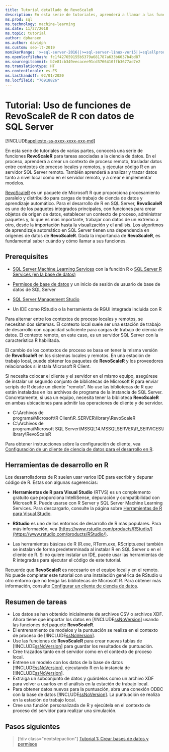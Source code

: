 ```yaml
---
title: Tutorial detallado de RevoScaleR
description: En esta serie de tutoriales, aprenderá a llamar a las funciones de RevoScaleR mediante la integración de SQL Server Machine Learning R.
ms.prod: sql
ms.technology: machine-learning
ms.date: 11/27/2018
ms.topic: tutorial
author: dphansen
ms.author: davidph
ms.custom: seo-lt-2019
monikerRange: '>=sql-server-2016||>=sql-server-linux-ver15||=sqlallproducts-allversions'
ms.openlocfilehash: fc1f427659155b5379a681787a633b6037b4bd87
ms.sourcegitcommit: b2e81cb349eecacee91cd3766410ffb3677ad7e2
ms.translationtype: HT
ms.contentlocale: es-ES
ms.lasthandoff: 02/01/2020
ms.locfileid: "76918826"
---
```

# <a name="tutorial-use-revoscaler-r-functions-with-sql-server-data"></a>Tutorial: Uso de funciones de RevoScaleR de R con datos de SQL Server
[!INCLUDE[appliesto-ss-xxxx-xxxx-xxx-md](../../includes/appliesto-ss-xxxx-xxxx-xxx-md.md)]

En esta serie de tutoriales de varias partes, conocerá una serie de funciones **RevoScaleR** para tareas asociadas a la ciencia de datos. En el proceso, aprenderá a crear un contexto de proceso remoto, trasladar datos entre contextos de proceso locales y remotos, y ejecutar código R en un servidor SQL Server remoto. También aprenderá a analizar y trazar datos tanto a nivel local como en el servidor remoto, y a crear e implementar modelos.

[RevoScaleR](https://docs.microsoft.com/machine-learning-server/r-reference/revoscaler/revoscaler) es un paquete de Microsoft R que proporciona procesamiento paralelo y distribuido para cargas de trabajo de ciencia de datos y aprendizaje automático. Para el desarrollo de R en SQL Server, **RevoScaleR** es uno de los paquetes integrados principales, con funciones para crear objetos de origen de datos, establecer un contexto de proceso, administrar paquetes y, lo que es más importante, trabajar con datos de un extremo a otro, desde la importación hasta la visualización y el análisis. Los algoritmos de aprendizaje automático en SQL Server tienen una dependencia en orígenes de datos de **RevoScaleR**. Dada la importancia de **RevoScaleR**, es fundamental saber cuándo y cómo llamar a sus funciones. 

## <a name="prerequisites"></a>Prerequisites

+ [SQL Server Machine Learning Services](../install/sql-machine-learning-services-windows-install.md) con la función R o [SQL Server R Services (en la base de datos)](../install/sql-r-services-windows-install.md)
  
+ [Permisos de base de datos](../security/user-permission.md) y un inicio de sesión de usuario de base de datos de SQL Server

+ [SQL Server Management Studio](https://docs.microsoft.com/sql/ssms/download-sql-server-management-studio-ssms)

+ Un IDE como RStudio o la herramienta de RGUI integrada incluida con R

Para alternar entre los contextos de proceso locales y remotos, se necesitan dos sistemas. El contexto local suele ser una estación de trabajo de desarrollo con capacidad suficiente para cargas de trabajo de ciencia de datos. El contexto remoto, en este caso, es un servidor SQL Server con la característica R habilitada. 

El cambio de los contextos de proceso se basa en tener la misma versión de **RevoScaleR** en los sistemas locales y remotos. En una estación de trabajo local, puede obtener los paquetes de **RevoScaleR** y los proveedores relacionados si instala Microsoft R Client.

Si necesita colocar el cliente y el servidor en el mismo equipo, asegúrese de instalar un segundo conjunto de bibliotecas de Microsoft R para enviar scripts de R desde un cliente "remoto". No use las bibliotecas de R que están instaladas en los archivos de programa de la instancia de SQL Server. Concretamente, si usa un equipo, necesita tener la biblioteca **RevoScaleR** en ambas ubicaciones para admitir las operaciones de cliente y de servidor.

+ C:\Archivos de programa\Microsoft\R Client\R_SERVER\library\RevoScaleR 
+ C:\Archivos de programa\Microsoft SQL Server\MSSQL14.MSSQLSERVER\R_SERVICES\library\RevoScaleR

Para obtener instrucciones sobre la configuración de cliente, vea [Configuración de un cliente de ciencia de datos para el desarrollo en R](../r/set-up-a-data-science-client.md).


## <a name="r-development-tools"></a>Herramientas de desarrollo en R

Los desarrolladores de R suelen usar varios IDE para escribir y depurar código de R. Estas son algunas sugerencias:

- **Herramientas de R para Visual Studio** (RTVS) es un complemento gratuito que proporciona IntelliSense, depuración y compatibilidad con Microsoft R. Puede usarse con R Server y SQL Server Machine Learning Services. Para descargarlo, consulte la página sobre [Herramientas de R para Visual Studio](https://marketplace.visualstudio.com/items?itemName=MikhailArkhipov007.RTVS2019).

- **RStudio** es uno de los entornos de desarrollo de R más populares. Para más información, vea [https://www.rstudio.com/products/RStudio/](https://www.rstudio.com/products/RStudio/).

- Las herramientas básicas de R (R.exe, RTerm.exe, RScripts.exe) también se instalan de forma predeterminada al instalar R en SQL Server o en el cliente de R. Si no quiere instalar un IDE, puede usar las herramientas de R integradas para ejecutar el código de este tutorial.

Recuerde que **RevoScaleR** es necesario en el equipo local y en el remoto. No puede completar este tutorial con una instalación genérica de RStudio u otro entorno que no tenga las bibliotecas de Microsoft R. Para obtener más información, consulte [Configurar un cliente de ciencia de datos](../r/set-up-a-data-science-client.md).

## <a name="summary-of-tasks"></a>Resumen de tareas

+ Los datos se han obtenido inicialmente de archivos CSV o archivos XDF. Ahora tiene que importar los datos en [!INCLUDE[ssNoVersion](../../includes/ssnoversion-md.md)] usando las funciones del paquete **RevoScaleR**.
+ El entrenamiento de modelos y la puntuación se realiza en el contexto de proceso de [!INCLUDE[ssNoVersion](../../includes/ssnoversion-md.md)]. 
+ Use las funciones de **RevoScaleR** para crear nuevas tablas de [!INCLUDE[ssNoVersion](../../includes/ssnoversion-md.md)] para guardar los resultados de puntuación.
+ Cree trazados tanto en el servidor como en el contexto de proceso local.
+ Entrene un modelo con los datos de la base de datos [!INCLUDE[ssNoVersion](../../includes/ssnoversion-md.md)], ejecutando R en la instancia de [!INCLUDE[ssNoVersion](../../includes/ssnoversion-md.md)].
+ Extraiga un subconjunto de datos y guárdelos como un archivo XDF para volver a usarlos en el análisis en la estación de trabajo local.
+ Para obtener datos nuevos para la puntuación, abra una conexión ODBC con la base de datos [!INCLUDE[ssNoVersion](../../includes/ssnoversion-md.md)]. La puntuación se realiza en la estación de trabajo local.
+ Cree una función personalizada de R y ejecútela en el contexto de proceso del servidor para realizar una simulación.

## <a name="next-steps"></a>Pasos siguientes

> [!div class="nextstepaction"]
> [Tutorial 1: Crear bases de datos y permisos](deepdive-work-with-sql-server-data-using-r.md)